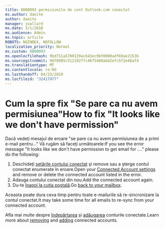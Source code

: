 ```yaml
---
title: 8000093 permisiunile de cont Outlook.com conectat
ms.author: daeite
author: daeite
manager: joallard
ms.date: 3/1/2018
ms.audience: Admin
ms.topic: article
ROBOTS: NOINDEX, NOFOLLOW
localization_priority: Normal
ms.custom: 8000093
ms.openlocfilehash: 9bd711a5780129ac643ec9bf0000adf69ae2153b
ms.sourcegitcommit: 9d78905c512192ffc4675468abd2efc5f2e4baf4
ms.translationtype: MT
ms.contentlocale: ro-RO
ms.lasthandoff: 04/23/2019
ms.locfileid: "32417977"
---
```

# <a name="how-to-fix-it-looks-like-we-dont-have-permission"></a><span data-ttu-id="c83e4-102">Cum la spre fix "Se pare ca nu avem permisiunea"</span><span class="sxs-lookup"><span data-stu-id="c83e4-102">How to fix "It looks like we don't have permission"</span></span>

<span data-ttu-id="c83e4-103">Dacă vedeţi mesajul de eroare "se pare ca nu avem permisiunea de a primi e-mail pentru..." Vă rugăm să faceţi următoarele:</span><span class="sxs-lookup"><span data-stu-id="c83e4-103">If you see the error message "It looks like we don't have permission to get email for ...." please do the following:</span></span>

1. <span data-ttu-id="c83e4-104">Deschideţi [setările contului conectat](https://outlook.live.com/mail/options/mail/accounts) şi remove sau a şterge contul conectat enumerate în eroare.</span><span class="sxs-lookup"><span data-stu-id="c83e4-104">Open your [Connected Account settings](https://outlook.live.com/mail/options/mail/accounts) and remove or delete the connected account listed in the error.</span></span> 
2. <span data-ttu-id="c83e4-105">Adauga contului conectat din nou.</span><span class="sxs-lookup"><span data-stu-id="c83e4-105">Add the connected account again.</span></span>
3. <span data-ttu-id="c83e4-106">Du-te [înapoi la cutia poştală](https://outlook.live.com/mail/inbox).</span><span class="sxs-lookup"><span data-stu-id="c83e4-106">Go [back to your mailbox](https://outlook.live.com/mail/inbox).</span></span>

<span data-ttu-id="c83e4-107">Aceasta poate dura ceva timp pentru toate e-mailurile să re-sincronizare la contul conectat.</span><span class="sxs-lookup"><span data-stu-id="c83e4-107">It may take some time for all emails to re-sync from your connected account.</span></span>

<span data-ttu-id="c83e4-108">Afla mai multe despre [îndepărtarea](https://support.office.com/article/0b9a6b95-ff1b-46c1-bf60-d6b3b82c5ac8) şi [adăugarea](https://support.office.com/article/c5224df4-5885-4e79-91ba-523aa743f0ba) conturile conectate.</span><span class="sxs-lookup"><span data-stu-id="c83e4-108">Learn more about [removing](https://support.office.com/article/0b9a6b95-ff1b-46c1-bf60-d6b3b82c5ac8) and [adding](https://support.office.com/article/c5224df4-5885-4e79-91ba-523aa743f0ba) connected accounts.</span></span>